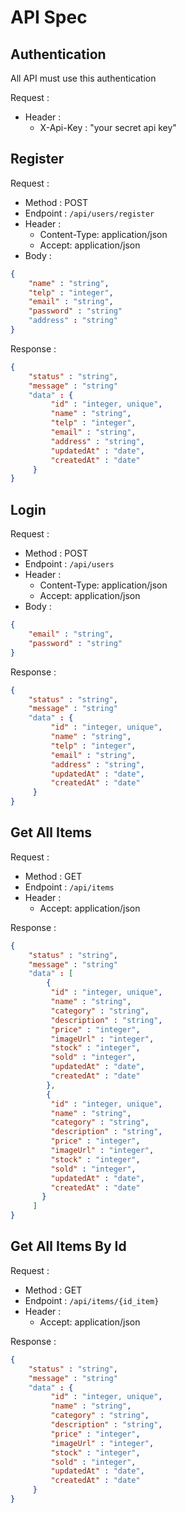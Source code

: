 # API Spec

## Authentication

All API must use this authentication

Request :
- Header :
    - X-Api-Key : "your secret api key"
    
## Register

Request :
- Method : POST
- Endpoint : `/api/users/register`
- Header :
    - Content-Type: application/json
    - Accept: application/json
- Body :

```json 
{
    "name" : "string",
    "telp" : "integer",
    "email" : "string",
    "password" : "string"
    "address" : "string"
}
```

Response :

```json 
{
    "status" : "string",
    "message" : "string"
    "data" : {
         "id" : "integer, unique",
         "name" : "string",
         "telp" : "integer",
         "email" : "string",
         "address" : "string",
         "updatedAt" : "date",
         "createdAt" : "date"
     }
}
```

## Login

Request :
- Method : POST
- Endpoint : `/api/users`
- Header :
    - Content-Type: application/json
    - Accept: application/json
- Body :

```json 
{
    "email" : "string",
    "password" : "string"
}
```

Response :

```json 
{
    "status" : "string",
    "message" : "string"
    "data" : {
         "id" : "integer, unique",
         "name" : "string",
         "telp" : "integer",
         "email" : "string",
         "address" : "string",
         "updatedAt" : "date",
         "createdAt" : "date"
     }
}
```

## Get All Items

Request :
- Method : GET
- Endpoint : `/api/items`
- Header :
    - Accept: application/json

Response :

```json 
{
    "status" : "string",
    "message" : "string"
    "data" : [
        {
         "id" : "integer, unique",
         "name" : "string",
         "category" : "string",
         "description" : "string",
         "price" : "integer",
         "imageUrl" : "integer",
         "stock" : "integer",
         "sold" : "integer",
         "updatedAt" : "date",
         "createdAt" : "date"
        },
        {
         "id" : "integer, unique",
         "name" : "string",
         "category" : "string",
         "description" : "string",
         "price" : "integer",
         "imageUrl" : "integer",
         "stock" : "integer",
         "sold" : "integer",
         "updatedAt" : "date",
         "createdAt" : "date"
       }
     ]
}
```

## Get All Items By Id

Request :
- Method : GET
- Endpoint : `/api/items/{id_item}`
- Header :
    - Accept: application/json

Response :

```json 
{
    "status" : "string",
    "message" : "string"
    "data" : {
         "id" : "integer, unique",
         "name" : "string",
         "category" : "string",
         "description" : "string",
         "price" : "integer",
         "imageUrl" : "integer",
         "stock" : "integer",
         "sold" : "integer",
         "updatedAt" : "date",
         "createdAt" : "date"
     }
}
```
